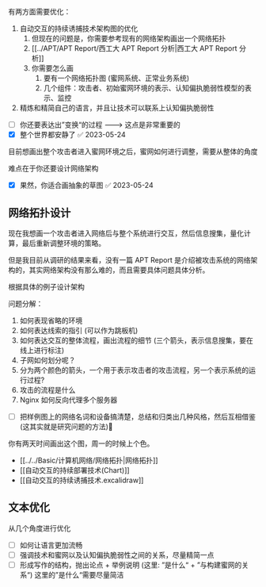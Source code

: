 有两方面需要优化：

1. 自动交互的持续诱捕技术架构图的优化
	1. 但现在的问题是，你需要参考现有的网络架构画出一个网络拓扑
	2. [[../APT/APT Report/西工大 APT Report 分析|西工大 APT Report 分析]]
	3. 你需要怎么画
		1. 要有一个网络拓扑图 (蜜网系统、正常业务系统)
		2. 几个组件：攻击者、初始蜜网环境的表示、认知偏执脆弱性模型的表示、监控
2. 精炼和精简自己的语言，并且让技术可以联系上认知偏执脆弱性  

- [ ] 你还要表达出”变换“的过程 ---> 这点是非常重要的
- [x] 整个世界都安静了 ✅ 2023-05-24

目前想画出整个攻击者进入蜜网环境之后，蜜网如何进行调整，需要从整体的角度

难点在于你还要设计网络架构

- [x] 果然，你适合画抽象的草图 ✅ 2023-05-24

## 网络拓扑设计

现在我想画一个攻击者进入网络后与整个系统进行交互，然后信息搜集，量化计算，最后重新调整环境的策略。

但是我目前从调研的结果来看，没有一篇 APT Report 是介绍被攻击系统的网络架构的，其实网络架构没有那么难的，而且需要具体问题具体分析。

根据具体的例子设计架构

问题分解：

1. 如何表现省略的环境
2. 如何表达线索的指引 (可以作为跳板机)
3. 如何表达交互的整体流程，画出流程的细节 (三个箭头，表示信息搜集，要在线上进行标注)
4. 子网如何划分呢？
5. 分为两个颜色的箭头，一个用于表示攻击者的攻击流程，另一个表示系统的运行过程?
6. 攻击的流程是什么
7. Nginx 如何反向代理多个服务器

- [ ] 把样例图上的网络名词和设备搞清楚，总结和归类出几种风格，然后互相借鉴 (这其实就是研究问题的方法)🛫

你有两天时间画出这个图，周一的时候上个色。

- [[../../Basic/计算机网络/网络拓扑|网络拓扑]]
- [[自动交互的持续部署技术(Chart)]]
- [[自动交互的持续诱捕技术.excalidraw]]

## 文本优化

从几个角度进行优化

- [ ] 如何让语言更加流畅
- [ ] 强调技术和蜜网以及认知偏执脆弱性之间的关系，尽量精简一点
- [ ] 形成写作的结构，抛出论点 + 举例说明 (这里: ”是什么“ + ”与构建蜜网的关系“) 这里的”是什么“需要尽量简洁
